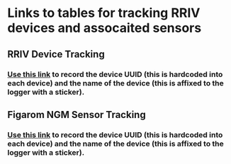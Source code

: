 # Links to tables for tracking RRIV devices and assocaited sensors
## RRIV Device Tracking
### [Use this link](https://docs.google.com/spreadsheets/d/1egOBsNYA35C2-mq2oBMH5BdX5YsXlEI4-LZ6ERA6g6Y/edit?usp=sharing) to record the device UUID (this is hardcoded into each device) and the name of the device (this is affixed to the logger with a sticker).

## Figarom NGM Sensor Tracking  
### [Use this link](https://docs.google.com/spreadsheets/d/1UHa4ZCPBbYxInwgKHL5h0UyezAfIGopuUDJT9agOEQU/edit?usp=drive_link) to record the device UUID (this is hardcoded into each device) and the name of the device (this is affixed to the logger with a sticker).
